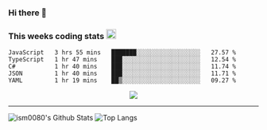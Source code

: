 ### Hi there 👋

<!--START_SECTION:giphy-->
<!--END_SECTION:giphy-->

### This weeks coding stats <img src="https://media1.giphy.com/media/LmNwrBhejkK9EFP504/giphy.gif?cid=ecf05e4723nsktnyyj53u162g7cy5rjqfg6gz06kxdg5y55g&rid=giphy.gif" width="20" height="20" />
<!--START_SECTION:waka-->
```text
JavaScript   3 hrs 55 mins   ███████░░░░░░░░░░░░░░░░░░   27.57 % 
TypeScript   1 hr 47 mins    ███░░░░░░░░░░░░░░░░░░░░░░   12.54 % 
C#           1 hr 40 mins    ███░░░░░░░░░░░░░░░░░░░░░░   11.74 % 
JSON         1 hr 40 mins    ███░░░░░░░░░░░░░░░░░░░░░░   11.71 % 
YAML         1 hr 19 mins    ██▒░░░░░░░░░░░░░░░░░░░░░░   09.27 % 
```
<!--END_SECTION:waka-->

<!--START_SECTION:comicstrip-->
<p align="center">
 <a href="https://xkcd.com/">
 <img src="https://imgs.xkcd.com/comics/covid_precaution_level.png" />
</a>
</p>
<!--END_SECTION:comicstrip-->

---

![ism0080's Github Stats](https://github-readme-stats.vercel.app/api?username=ism0080&show_icons=true%hide_border=true&hide=issues)
![Top Langs](https://github-readme-stats.vercel.app/api/top-langs/?username=ism0080&layout=compact)

<!--
**ism0080/ism0080** is a ✨ _special_ ✨ repository because its `README.md` (this file) appears on your GitHub profile.

Here are some ideas to get you started:

- 🔭 I’m currently working on ...
- 🌱 I’m currently learning ...
- 👯 I’m looking to collaborate on ...
- 🤔 I’m looking for help with ...
- 💬 Ask me about ...
- 📫 How to reach me: ...
- 😄 Pronouns: ...
- ⚡ Fun fact: ...
-->
